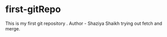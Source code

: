 # first-gitRepo
This is my first git repository .
Author - Shaziya Shaikh trying out fetch and merge.
